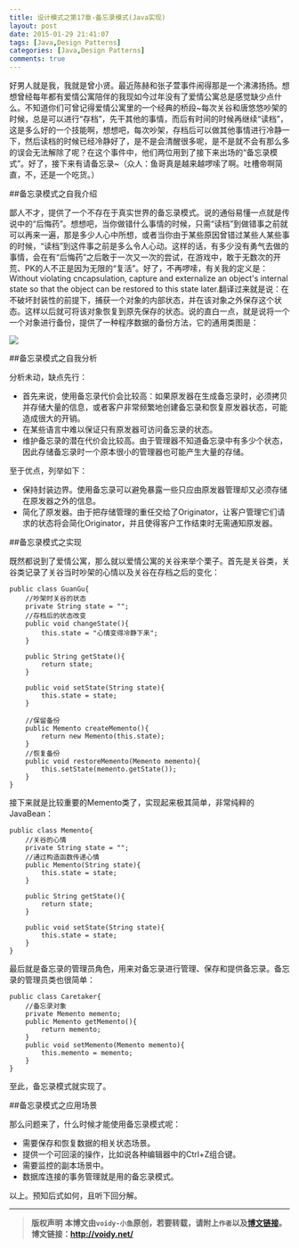 ```yaml
---
title: 设计模式之第17章-备忘录模式(Java实现)
layout: post
date: 2015-01-29 21:41:07
tags: [Java,Design Patterns]
categories: [Java,Design Patterns]
comments: true
---
```


好男人就是我，我就是曾小贤。最近陈赫和张子萱事件闹得那是一个沸沸扬扬。想想曾经每年都有爱情公寓陪伴的我现如今过年没有了爱情公寓总是感觉缺少点什么。不知道你们可曾记得爱情公寓里的一个经典的桥段~每次关谷和唐悠悠吵架的时候，总是可以进行“存档”，先干其他的事情，而后有时间的时候再继续“读档”，这是多么好的一个技能啊，想想吧，每次吵架，存档后可以做其他事情进行冷静一下，然后读档的时候已经冷静好了，是不是会清醒很多呢，是不是就不会有那么多的误会无法解除了呢？在这个事件中，他们两位用到了接下来出场的“备忘录模式”。好了，接下来有请备忘录~（众人：鱼哥真是越来越啰嗦了啊。吐槽帝啊简直，不，还是一个吃货。）

##备忘录模式之自我介绍

鄙人不才，提供了一个不存在于真实世界的备忘录模式。说的通俗易懂一点就是传说中的“后悔药”。想想吧，当你做错什么事情的时候，只需“读档”到做错事之前就可以再来一遍，那是多少人心中所想，或者当你由于某些原因曾错过某些人某些事的时候，“读档”到这件事之前是多么令人心动。这样的话，有多少没有勇气去做的事情，会在有“后悔药”之后敢于一次又一次的尝试，在游戏中，敢于无数次的开荒、PK的人不正是因为无限的“复活”。好了，不再啰嗦，有关我的定义是：Without violating cncapsulation, capture and externalize an object's internal state so that the object can be restored to this state later.翻译过来就是说：在不破坏封装性的前提下，捕获一个对象的内部状态，并在该对象之外保存这个状态。这样以后就可将该对象恢复到原先保存的状态。说的直白一点，就是说将一个一个对象进行备份，提供了一种程序数据的备份方法，它的通用类图是：

![](http://images.cnitblog.com/blog/666211/201501/282048309413100.png)

##备忘录模式之自我分析

分析未动，缺点先行：

* 首先来说，使用备忘录代价会比较高：如果原发器在生成备忘录时，必须拷贝并存储大量的信息，或者客户非常频繁地创建备忘录和恢复原发器状态，可能造成很大的开销。
* 在某些语言中难以保证只有原发器可访问备忘录的状态。
* 维护备忘录的潜在代价会比较高。由于管理器不知道备忘录中有多少个状态，因此存储备忘录时一个原本很小的管理器也可能产生大量的存储。

至于优点，列举如下：

* 保持封装边界。使用备忘录可以避免暴露一些只应由原发器管理却又必须存储在原发器之外的信息。
* 简化了原发器。由于把存储管理的重任交给了Originator，让客户管理它们请求的状态将会简化Originator，并且使得客户工作结束时无需通知原发器。

##备忘录模式之实现

既然都说到了爱情公寓，那么就以爱情公寓的关谷来举个栗子。首先是关谷类，关谷类记录了关谷当时吵架的心情以及关谷在存档之后的变化：

	public class GuanGu{
	    //吵架时关谷的状态
	    private String state = "";
	    //存档后的状态改变
	    public void changeState(){
	        this.state = "心情变得冷静下来";
	    }
	
	    public String getState(){
	        return state;
	    }
	
	    public void setState(String state){
	        this.state = state;
	    }
	
	    //保留备份
	    public Memento createMemento(){
	        return new Memento(this.state);
	    }
	    //恢复备份
	    public void restoreMemento(Memento memento){
	        this.setState(memento.getState());
	    }
	}

接下来就是比较重要的Memento类了，实现起来极其简单，非常纯粹的JavaBean：

	public class Memento{
	    //关谷的心情
	    private String state = "";
	    //通过构造函数传递心情
	    public Memento(String state){
	        this.state = state;
	    }
	
	    public String getState(){
	        return state;
	    }
	
	    public void setState(String state){
	        this.state = state;
	    }
	}

最后就是备忘录的管理员角色，用来对备忘录进行管理、保存和提供备忘录。备忘录的管理员类也很简单：

	public class Caretaker{
	    //备忘录对象
	    private Memento memento;
	    public Memento getMemento(){
	        return memento;
	    }
	    public void setMemento(Memento memento){
	        this.memento = memento;
	    }
	}

至此，备忘录模式就实现了。

##备忘录模式之应用场景

那么问题来了，什么时候才能使用备忘录模式呢：

* 需要保存和恢复数据的相关状态场景。
* 提供一个可回滚的操作，比如说各种编辑器中的Ctrl+Z组合键。
* 需要监控的副本场景中。
* 数据库连接的事务管理就是用的备忘录模式。

以上。预知后式如何，且听下回分解。

---
> **版权声明**
> **本博文由`voidy-小鱼`原创，若要转载，请附上`作者`以及[博文链接](http://voidy.net)。**
> **博文链接：<http://voidy.net/>**
